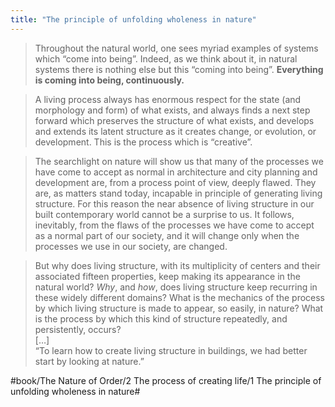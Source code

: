 ```yaml
---
title: "The principle of unfolding wholeness in nature"
---
```


> Throughout the natural world, one sees myriad examples of systems which “come into being”. Indeed, as we think about it, in natural systems there is nothing else but this “coming into being”. **Everything is coming into being, continuously.**  

> A living process always has enormous respect for the state (and morphology and form) of what exists, and always finds a next step forward which preserves the structure of what exists, and develops and extends its latent structure as it creates change, or evolution, or development. This is the process which is “creative”.  

> The searchlight on nature will show us that many of the processes we have come to accept as normal in architecture and city planning and development are, from a process point of view, deeply flawed. They are, as matters stand today, incapable in principle of generating living structure. For this reason the near absence of living structure in our built contemporary world cannot be a surprise to us. It follows, inevitably, from the flaws of the processes we have come to accept as a normal part of our society, and it will change only when the processes we use in our society, are changed.  

> But why does living structure, with its multiplicity of centers and their associated fifteen properties, keep making its appearance in the natural world? *Why*, and *how*, does living structure keep recurring in these widely different domains? What is the mechanics of the process by which living structure is made to appear, so easily, in nature? What is the process by which this kind of structure repeatedly, and persistently, occurs?  
> […]  
> “To learn how to create living structure in buildings, we had better start by looking at nature.”  

#book/The Nature of Order/2 The process of creating life/1 The principle of unfolding wholeness in nature#